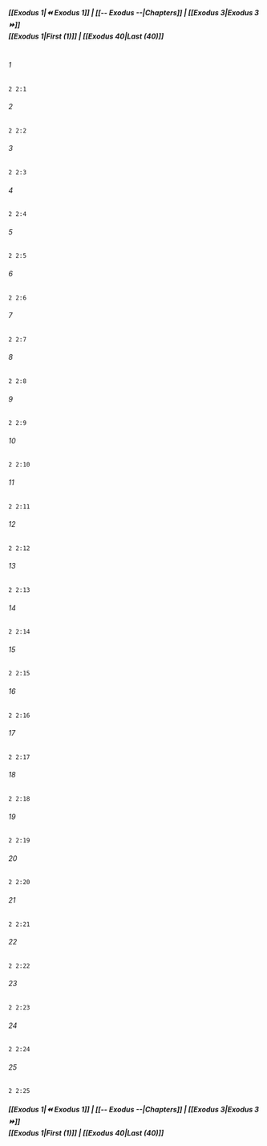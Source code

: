 
##### **[[Exodus 1|⏪ Exodus 1]] | [[-- Exodus --|Chapters]] | [[Exodus 3|Exodus 3 ⏩]]**<br>**[[Exodus 1|First (1)]] | [[Exodus 40|Last (40)]]**<br><br>

###### 1
``` verse
2 2:1
```
###### 2
``` verse
2 2:2
```
###### 3
``` verse
2 2:3
```
###### 4
``` verse
2 2:4
```
###### 5
``` verse
2 2:5
```
###### 6
``` verse
2 2:6
```
###### 7
``` verse
2 2:7
```
###### 8
``` verse
2 2:8
```
###### 9
``` verse
2 2:9
```
###### 10
``` verse
2 2:10
```
###### 11
``` verse
2 2:11
```
###### 12
``` verse
2 2:12
```
###### 13
``` verse
2 2:13
```
###### 14
``` verse
2 2:14
```
###### 15
``` verse
2 2:15
```
###### 16
``` verse
2 2:16
```
###### 17
``` verse
2 2:17
```
###### 18
``` verse
2 2:18
```
###### 19
``` verse
2 2:19
```
###### 20
``` verse
2 2:20
```
###### 21
``` verse
2 2:21
```
###### 22
``` verse
2 2:22
```
###### 23
``` verse
2 2:23
```
###### 24
``` verse
2 2:24
```
###### 25
``` verse
2 2:25
```

##### **[[Exodus 1|⏪ Exodus 1]] | [[-- Exodus --|Chapters]] | [[Exodus 3|Exodus 3 ⏩]]**<br>**[[Exodus 1|First (1)]] | [[Exodus 40|Last (40)]]**
